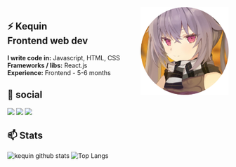 

<img src="files/avatar.png" align="right" width="200" height="200" />

## ⚡ Kequin <br> Frontend web dev
**I write code in:** Javascript, HTML, CSS <br>
**Frameworks / libs:** React.js <br>
**Experience:** Frontend - 5-6 months<br>

## 💬 social

<a href="https//:t.me/fuckreact"><img src="https://www.flaticon.com/svg/vstatic/svg/2111/2111644.svg?token=exp=1616885959~hmac=d8f77a54d0b40901b7533caa5cf99138" height="10px"></img></a>
<a href="https//:https://discord.gg/yWwrMgPs"><img src="https://www.flaticon.com/svg/vstatic/svg/2111/2111370.svg?token=exp=1616886060~hmac=4013130a6e5917c5a4066cdfb05f1d75" height="10px" ></img></a>
<a href="https//:https://vk.com/kurkurnezov"><img src="https://www.flaticon.com/svg/vstatic/svg/2111/2111712.svg?token=exp=1616886025~hmac=1cc5990dd28ca383d4bd2f423b18173b" height="10px" ></img></a>

## 📫 Stats

![kequin github stats](https://github-readme-stats.vercel.app/api?username=kequin&show_icons=true&theme=nightowl&bg_color=45,0f0c29,302b63,24243e)
![Top Langs](https://github-readme-stats.vercel.app/api/top-langs/?username=kequin&hide=html&theme=nightowl&bg_color=45,0f0c29,302b63,24243e)
<br>



<!--
**kequin/kequin** is a ✨ _special_ ✨ repository because its `README.md` (this file) appears on your GitHub profile.

Here are some ideas to get you started:

- 🔭 I’m currently working on ...
- 🌱 I’m currently learning ...
- 👯 I’m looking to collaborate on ...
- 🤔 I’m looking for help with ...
- 💬 Ask me about ...
- 📫 How to reach me: ...
- 😄 Pronouns: ...
- ⚡ Fun fact: ...
-->
